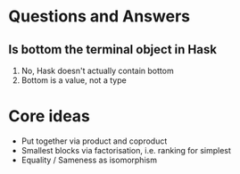 # Questions and Answers

## Is bottom the terminal object in Hask

1. No, Hask doesn't actually contain bottom
1. Bottom is a value, not a type


# Core ideas

- Put together via product and coproduct
- Smallest blocks via factorisation, i.e. ranking for simplest
- Equality / Sameness as isomorphism
